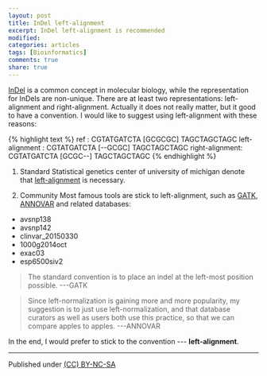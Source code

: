 ```yaml
---
layout: post
title: InDel left-alignment
excerpt: InDel left-alignment is recommended
modified:
categories: articles
tags: [Bioinformatics]
comments: true
share: true
---
```


[InDel](https://en.wikipedia.org/wiki/Indel) is a common concept in molecular biology, while the representation for InDels are non-unique. There are at least two representations: left-alignment and right-alignment. Actually it does not really matter, but it good to have a convention. I would like to suggest using left-alignment with these reasons:

{% highlight text %}
ref            : CGTATGATCTA [GCGCGC] TAGCTAGCTAGC
left-alignment : CGTATGATCTA [--GCGC] TAGCTAGCTAGC
right-alignment: CGTATGATCTA [GCGC--] TAGCTAGCTAGC
{% endhighlight %}


1. Standard
Statistical genetics center of university of michigan denote that [left-alignment](https://genome.sph.umich.edu/wiki/Variant_Normalization#Left_alignment) is necessary.


2. Community
Most famous tools are stick to left-alignment, such as [GATK](https://software.broadinstitute.org/gatk/documentation/tooldocs/3.8-0/org_broadinstitute_gatk_tools_walkers_indels_LeftAlignIndels.php), [ANNOVAR](http://annovar.openbioinformatics.org/en/latest/articles/VCF/) and related databases:

* avsnp138
* avsnp142
* clinvar_20150330
* 1000g2014oct
* exac03
* esp6500siv2

> The standard convention is to place an indel at the left-most position possible.   ---GATK

> Since left-normalization is gaining more and more popularity, my suggestion is to just use left-normalization, and that database curators as well as users both use this practice, so that we can compare apples to apples.   ---ANNOVAR


In the end, I would prefer to stick to the convention --- **left-alignment**.











---
Published under <a rel="license" href="http://creativecommons.org/licenses/by-nc-sa/3.0/">(CC) BY-NC-SA </a>
